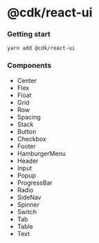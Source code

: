 # @cdk/react-ui

### Getting start

```
yarn add @cdk/react-ui
```

### Components

- Center
- Flex
- Float
- Grid
- Row
- Spacing
- Stack
- Button
- Checkbox
- Footer
- HamburgerMenu
- Header
- Input
- Popup
- ProgressBar
- Radio
- SideNav
- Spinner
- Switch
- Tab
- Table
- Text
